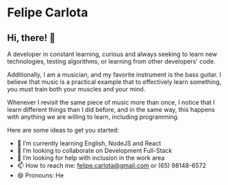 # Felipe Carlota

## Hi, there! :wave:

A developer in constant learning, curious and always seeking to learn new technologies, testing algorithms, or learning from other developers' code.

Additionally, I am a musician, and my favorite instrument is the bass guitar. I believe that music is a practical example that to effectively learn something, you must train both your muscles and your mind.

Whenever I revisit the same piece of music more than once, I notice that I learn different things than I did before, and in the same way, this happens with anything we are willing to learn, including programming.
<!--
**FelipeCarlota/FelipeCarlota** is a ✨ _special_ ✨ repository because its `README.md` (this file) appears on your GitHub profile.
-->
Here are some ideas to get you started:

- 🌱 I’m currently learning English, NodeJS and React
- 👯 I’m looking to collaborate on Development Full-Stack
- 🤔 I’m looking for help with inclusion in the work area
- 📫 How to reach me: felipe.carlota@gmail.com or (65) 98148-6572
- 😄 Pronouns: He
